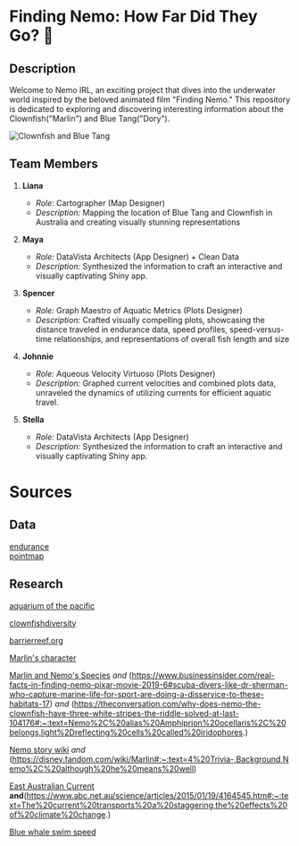 # Finding Nemo: How Far Did They Go? 🐠

## Description

Welcome to Nemo IRL, an exciting project that dives into the underwater world inspired by the beloved animated film "Finding Nemo." This repository is dedicated to exploring and discovering interesting information about the Clownfish("Marlin") and Blue Tang("Dory").

![Clownfish and Blue Tang](https://media-cldnry.s-nbcnews.com/image/upload/t_fit-760w,f_auto,q_auto:best/newscms/2016_18/1075561/finding-nemo-dory-today-160504-tease-02.jpg)

## Team Members

1. **Liana**
   - *Role:* Cartographer (Map Designer)
   - *Description:* Mapping the location of Blue Tang and Clownfish in Australia and creating visually stunning representations

2. **Maya**
   - *Role:* DataVista Architects (App Designer) + Clean Data
   - *Description:* Synthesized the information to craft an interactive and visually captivating Shiny app. 

3. **Spencer**
   - *Role:* Graph Maestro of Aquatic Metrics (Plots Designer)
   - *Description:* Crafted visually compelling plots, showcasing the distance traveled in endurance data, speed profiles, speed-versus-time relationships, and representations of overall fish length and size

4. **Johnnie**
   - *Role:* Aqueous Velocity Virtuoso (Plots Designer)
   - *Description:* Graphed current velocities and combined plots data, unraveled the dynamics of utilizing currents for efficient aquatic travel.

5. **Stella**
   - *Role:* DataVista Architects (App Designer)
   - *Description:* Synthesized the information to  craft an interactive and visually captivating Shiny app. 

# Sources 

## Data
[endurance](https://www.bco-dmo.org/dataset/739171)  
[pointmap](https://fishbase.mnhn.fr/search.php)

## Research
[aquarium of the pacific](https://www.aquariumofpacific.org/onlinelearningcenter/species/palette_surgeonfish)

[clownfishdiversity](https://animaldiversity.org/accounts/Amphiprion_percula/)

[barrierreef.org](https://www.barrierreef.org/the-reef/animals/clownfish#:~:text=Clownfish%20survive%20in%20a%20mutually,the%20anemone's%20poison%20and%20eaten.)  

[Marlin's character](https://disney.fandom.com/wiki/Marlin#:~:text=4%20Trivia-,Background,Nemo%2C%20although%20he%20means%20well)

[Marlin and Nemo's Species](https://www.scuba.com/blog/meet-real-cast-finding-nemo/) *and* (https://www.businessinsider.com/real-facts-in-finding-nemo-pixar-movie-2019-6#scuba-divers-like-dr-sherman-who-capture-marine-life-for-sport-are-doing-a-disservice-to-these-habitats-17) *and* (https://theconversation.com/why-does-nemo-the-clownfish-have-three-white-stripes-the-riddle-solved-at-last-104176#:~:text=Nemo%2C%20alias%20Amphiprion%20ocellaris%2C%20belongs,light%2Dreflecting%20cells%20called%20iridophores.)

[Nemo story wiki](https://en.wikipedia.org/wiki/Finding_Nemo) *and* (https://disney.fandom.com/wiki/Marlin#:~:text=4%20Trivia-,Background,Nemo%2C%20although%20he%20means%20well)

[East Australian Current](https://theconversation.com/can-you-surf-the-east-australian-current-finding-nemo-style-27392)  
**and**(https://www.abc.net.au/science/articles/2015/01/19/4164545.htm#:~:text=The%20current%20transports%20a%20staggering,the%20effects%20of%20climate%20change.)

[Blue whale swim speed](https://www.fisheries.noaa.gov/species/blue-whale) 


